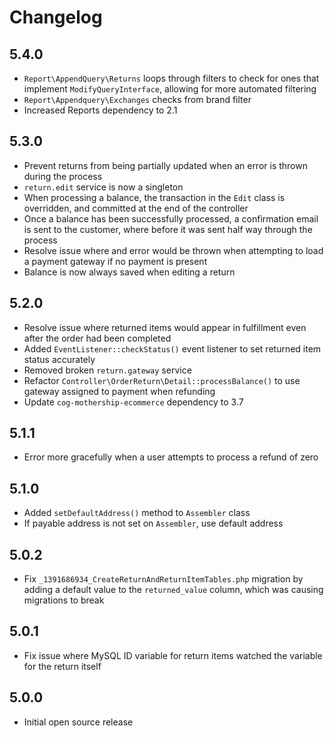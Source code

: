 # Changelog

## 5.4.0

- `Report\AppendQuery\Returns` loops through filters to check for ones that implement `ModifyQueryInterface`, allowing for more automated filtering
- `Report\Appendquery\Exchanges` checks from brand filter
- Increased Reports dependency to 2.1

## 5.3.0

- Prevent returns from being partially updated when an error is thrown during the process
- `return.edit` service is now a singleton
- When processing a balance, the transaction in the `Edit` class is overridden, and committed at the end of the controller
- Once a balance has been successfully processed, a confirmation email is sent to the customer, where before it was sent half way through the process
- Resolve issue where and error would be thrown when attempting to load a payment gateway if no payment is present
- Balance is now always saved when editing a return

## 5.2.0

- Resolve issue where returned items would appear in fulfillment even after the order had been completed
- Added `EventListener::checkStatus()` event listener to set returned item status accurately
- Removed broken `return.gateway` service
- Refactor `Controller\OrderReturn\Detail::processBalance()` to use gateway assigned to payment when refunding
- Update `cog-mothership-ecommerce` dependency to 3.7

## 5.1.1

- Error more gracefully when a user attempts to process a refund of zero

## 5.1.0

- Added `setDefaultAddress()` method to `Assembler` class
- If payable address is not set on `Assembler`, use default address

## 5.0.2

- Fix `_1391686934_CreateReturnAndReturnItemTables.php` migration by adding a default value to the `returned_value` column, which was causing migrations to break

## 5.0.1

- Fix issue where MySQL ID variable for return items watched the variable for the return itself

## 5.0.0

- Initial open source release